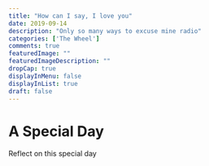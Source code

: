 ```yaml
---
title: "How can I say, I love you"
date: 2019-09-14
description: "Only so many ways to excuse mine radio"
categories: ['The Wheel']
comments: true
featuredImage: ""
featuredImageDescription: ""
dropCap: true
displayInMenu: false
displayInList: true
draft: false
---
```


# A Special Day

Reflect on this special day

